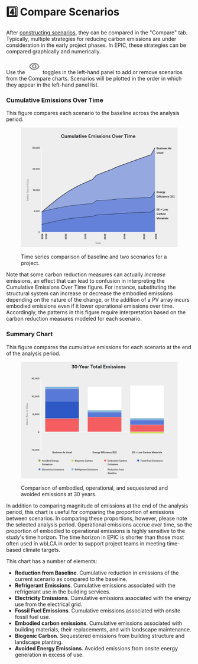 # 4️⃣ Compare Scenarios

After [constructing scenarios](broken-reference), they can be compared in the "Compare" tab. Typically, multiple strategies for reducing carbon emissions are under consideration in the early project phases. In EPIC, these strategies can be compared graphically and numerically.

Use the ![](<../.gitbook/assets/image (19).png>) toggles in the left-hand panel to add or remove scenarios from the Compare charts. Scenarios will be plotted in the order in which they appear in the left-hand panel list.

### Cumulative Emissions Over Time

This figure compares each scenario to the baseline across the analysis period.

<figure><img src="../.gitbook/assets/image (20).png" alt=""><figcaption><p>Time series comparison of baseline and two scenarios for a project. </p></figcaption></figure>

Note that some carbon reduction measures can actually _increase_ emissions, an effect that can lead to confusion in interpreting the Cumulative Emissions Over Time figure. For instance, substituting the structural system can increase or decrease the embodied emissions depending on the nature of the change, or the addition of a PV array incurs embodied emissions even if it lower operational emissions over time. Accordingly, the patterns in this figure require interpretation based on the carbon reduction measures modeled for each scenario.

### Summary Chart

This figure compares the cumulative emissions for each scenario at the end of the analysis period.

<figure><img src="../.gitbook/assets/image (21).png" alt=""><figcaption><p>Comparison of embodied, operational, and sequestered and avoided emissions at 30 years.</p></figcaption></figure>

In addition to comparing magnitude of emissions at the end of the analysis period, this chart is useful for comparing the proportion of emissions between scenarios. In comparing these proportions, however, please note the selected analysis period. Operational emissions accrue over time, so the proportion of embodied to operational emissions is highly sensitive to the study's time horizon. The time horizon in EPIC is shorter than those most often used in wbLCA in order to support project teams in meeting time-based climate targets.&#x20;

This chart has a number of elements:

* **Reduction from Baseline**. Cumulative reduction in emissions of the current scenario as compared to the baseline.
* **Refrigerant Emissions**. Cumulative emissions associated with the refrigerant use in the building services.&#x20;
* **Electricity Emissions**. Cumulative emissions associated with the energy use from the electrical grid.&#x20;
* **Fossil Fuel Emissions**. Cumulative emissions associated with onsite fossil fuel use.&#x20;
* **Embodied carbon emissions**. Cumulative emissions associated with building materials, their replacements, and with landscape maintenance.
* **Biogenic Carbon**. Sequestered emissions from building structure and landscape planting.
* **Avoided Energy Emissions**. Avoided emissions from onsite energy generation in excess of use.
